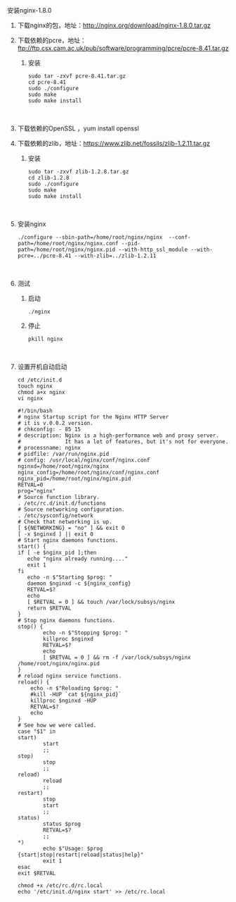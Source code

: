 安装nginx-1.8.0

1. 下载nginx的包，地址：http://nginx.org/download/nginx-1.8.0.tar.gz

2. 下载依赖的pcre，地址：ftp://ftp.csx.cam.ac.uk/pub/software/programming/pcre/pcre-8.41.tar.gz

   1. 安装

      ```shell
      sudo tar -zxvf pcre-8.41.tar.gz
      cd pcre-8.41
      sudo ./configure
      sudo make
      sudo make install
      ```

      ​

3. 下载依赖的OpenSSL ，yum install openssl

4. 下载依赖的zlib，地址：https://www.zlib.net/fossils/zlib-1.2.11.tar.gz

   1. 安装

      ```shell
      sudo tar -zxvf zlib-1.2.8.tar.gz
      cd zlib-1.2.8
      sudo ./configure
      sudo make
      sudo make install
      ```

      ​

5. 安装nginx

   ```shell
   ./configure --sbin-path=/home/root/nginx/nginx  --conf-path=/home/root/nginx/nginx.conf --pid-path=/home/root/nginx/nginx.pid --with-http_ssl_module --with-pcre=../pcre-8.41 --with-zlib=../zlib-1.2.11
   ```

   ​

6. 测试

   1. 启动

      ```shell
      ./nginx
      ```

   2. 停止

      ```shell
      pkill nginx
      ```

      ​

7. 设置开机自动启动

   ```shell
   cd /etc/init.d
   touch nginx
   chmod a+x nginx
   vi nginx
   ```

   ```properties
   #!/bin/bash
   # nginx Startup script for the Nginx HTTP Server
   # it is v.0.0.2 version.
   # chkconfig: - 85 15
   # description: Nginx is a high-performance web and proxy server.
   #              It has a lot of features, but it's not for everyone.
   # processname: nginx
   # pidfile: /var/run/nginx.pid
   # config: /usr/local/nginx/conf/nginx.conf
   nginxd=/home/root/nginx/nginx
   nginx_config=/home/root/nginx/conf/nginx.conf
   nginx_pid=/home/root/nginx/nginx.pid
   RETVAL=0
   prog="nginx"
   # Source function library.
   . /etc/rc.d/init.d/functions
   # Source networking configuration.
   . /etc/sysconfig/network
   # Check that networking is up.
   [ ${NETWORKING} = "no" ] && exit 0
   [ -x $nginxd ] || exit 0
   # Start nginx daemons functions.
   start() {
   if [ -e $nginx_pid ];then
      echo "nginx already running...."
      exit 1
   fi
      echo -n $"Starting $prog: "
      daemon $nginxd -c ${nginx_config}
      RETVAL=$?
      echo
      [ $RETVAL = 0 ] && touch /var/lock/subsys/nginx
      return $RETVAL
   }
   # Stop nginx daemons functions.
   stop() {
           echo -n $"Stopping $prog: "
           killproc $nginxd
           RETVAL=$?
           echo
           [ $RETVAL = 0 ] && rm -f /var/lock/subsys/nginx /home/root/nginx/nginx.pid
   }
   # reload nginx service functions.
   reload() {
       echo -n $"Reloading $prog: "
       #kill -HUP `cat ${nginx_pid}`
       killproc $nginxd -HUP
       RETVAL=$?
       echo
   }
   # See how we were called.
   case "$1" in
   start)
           start
           ;;
   stop)
           stop
           ;;
   reload)
           reload
           ;;
   restart)
           stop
           start
           ;;
   status)
           status $prog
           RETVAL=$?
           ;;
   *)
           echo $"Usage: $prog {start|stop|restart|reload|status|help}"
           exit 1
   esac
   exit $RETVAL
   ```

   ```
   chmod +x /etc/rc.d/rc.local
   echo '/etc/init.d/nginx start' >> /etc/rc.local
   ```

   ​
